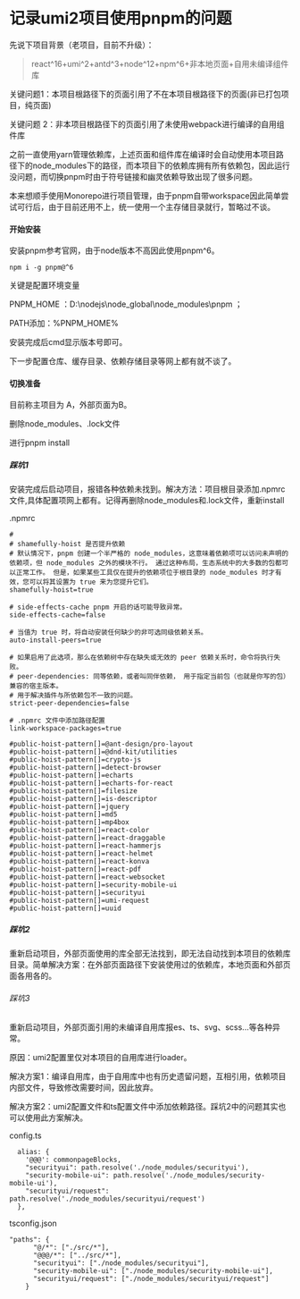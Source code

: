 # 记录umi2项目使用pnpm的问题

先说下项目背景（老项目，目前不升级）：

> react^16+umi^2+antd^3+node^12+npm^6+非本地页面+自用未编译组件库

关键问题1：本项目根路径下的页面引用了不在本项目根路径下的页面(非已打包项目，纯页面)

关键问题 2：非本项目根路径下的页面引用了未使用webpack进行编译的自用组件库

之前一直使用yarn管理依赖库，上述页面和组件库在编译时会自动使用本项目路径下的node_modules下的路径，而本项目下的依赖库拥有所有依赖包，因此运行没问题，而切换pnpm时由于符号链接和幽灵依赖导致出现了很多问题。

本来想顺手使用Monorepo进行项目管理，由于pnpm自带workspace因此简单尝试可行后，由于目前还用不上，统一使用一个主存储目录就行，暂略过不谈。

#### 开始安装

安装pnpm参考官网，由于node版本不高因此使用pnpm^6。

`npm i -g pnpm@^6`

关键是配置环境变量 

PNPM_HOME ：D:\nodejs\node_global\node_modules\pnpm ；

PATH添加：%PNPM_HOME%

安装完成后cmd显示版本号即可。

下一步配置仓库、缓存目录、依赖存储目录等网上都有就不谈了。

#### 切换准备

目前称主项目为 A，外部页面为B。

删除node_modules、.lock文件

进行pnpm install

##### 踩坑1

安装完成后启动项目，报错各种依赖未找到。解决方法：项目根目录添加.npmrc文件,具体配置项网上都有。记得再删除node_modules和.lock文件，重新install

.npmrc

```
#
# shamefully-hoist 是否提升依赖
# 默认情况下，pnpm 创建一个半严格的 node_modules，这意味着依赖项可以访问未声明的依赖项，但 node_modules 之外的模块不行。 通过这种布局，生态系统中的大多数的包都可以正常工作。 但是，如果某些工具仅在提升的依赖项位于根目录的 node_modules 时才有效，您可以将其设置为 true 来为您提升它们。
shamefully-hoist=true

# side-effects-cache pnpm 开启的话可能导致异常。
side-effects-cache=false

# 当值为 true 时，将自动安装任何缺少的非可选同级依赖关系。
auto-install-peers=true

# 如果启用了此选项，那么在依赖树中存在缺失或无效的 peer 依赖关系时，命令将执行失败。
# peer-dependencies: 同等依赖，或者叫同伴依赖， 用于指定当前包（也就是你写的包）兼容的宿主版本。
# 用于解决插件与所依赖包不一致的问题。
strict-peer-dependencies=false

# .npmrc 文件中添加路径配置
link-workspace-packages=true

#public-hoist-pattern[]=@ant-design/pro-layout
#public-hoist-pattern[]=@dnd-kit/utilities
#public-hoist-pattern[]=crypto-js
#public-hoist-pattern[]=detect-browser
#public-hoist-pattern[]=echarts
#public-hoist-pattern[]=echarts-for-react
#public-hoist-pattern[]=filesize
#public-hoist-pattern[]=is-descriptor
#public-hoist-pattern[]=jquery
#public-hoist-pattern[]=md5
#public-hoist-pattern[]=mp4box
#public-hoist-pattern[]=react-color
#public-hoist-pattern[]=react-draggable
#public-hoist-pattern[]=react-hammerjs
#public-hoist-pattern[]=react-helmet
#public-hoist-pattern[]=react-konva
#public-hoist-pattern[]=react-pdf
#public-hoist-pattern[]=react-websocket
#public-hoist-pattern[]=security-mobile-ui
#public-hoist-pattern[]=securityui
#public-hoist-pattern[]=umi-request
#public-hoist-pattern[]=uuid
```

##### 踩坑2

重新启动项目，外部页面使用的库全部无法找到，即无法自动找到本项目的依赖库目录。简单解决方案：在外部页面路径下安装使用过的依赖库，本地页面和外部页面各用各的。

###### 踩坑3

重新启动项目，外部页面引用的未编译自用库报es、ts、svg、scss...等各种异常。

原因：umi2配置里仅对本项目的自用库进行loader。

解决方案1：编译自用库，由于自用库中也有历史遗留问题，互相引用，依赖项目内部文件，导致修改需要时间，因此放弃。

解决方案2：umi2配置文件和ts配置文件中添加依赖路径。踩坑2中的问题其实也可以使用此方案解决。

config.ts

```
  alias: {
    '@@@': commonpageBlocks,
    "securityui": path.resolve('./node_modules/securityui'),
    "security-mobile-ui": path.resolve('./node_modules/security-mobile-ui'),
    "securityui/request": path.resolve('./node_modules/securityui/request')
  },
```

tsconfig.json

```
"paths": {
      "@/*": ["./src/*"],
      "@@@/*": ["../src/*"],
      "securityui": ["./node_modules/securityui"],
      "security-mobile-ui": ["./node_modules/security-mobile-ui"],
      "securityui/request": ["./node_modules/securityui/request"]
    }
```





